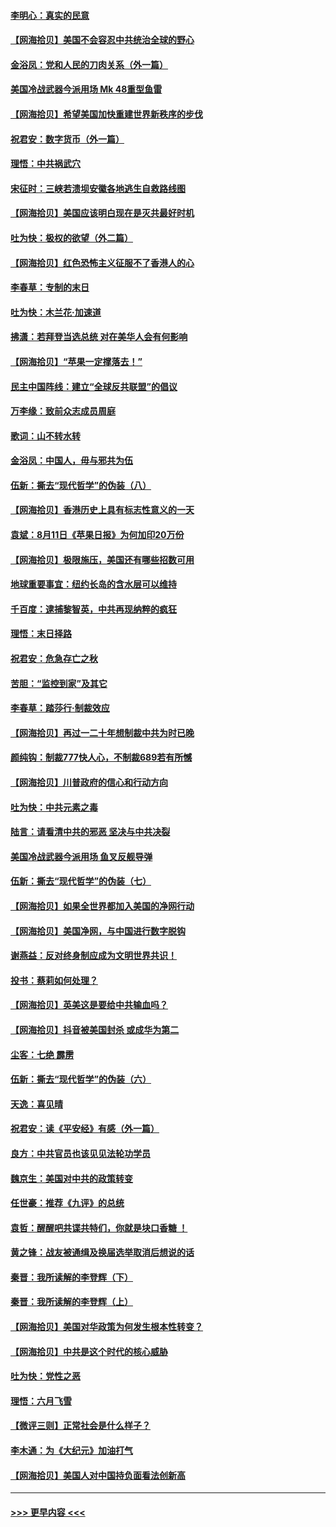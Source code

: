 #### [李明心：真实的民意](../pages/nsc993/n12336089.md?t=08171451) 
#### [【网海拾贝】美国不会容忍中共统治全球的野心](../pages/nsc993/n12336063.md?t=08171451) 
#### [金浴凤：党和人民的刀肉关系（外一篇）](../pages/nsc993/n12335834.md?t=08171451) 
#### [美国冷战武器今派用场 Mk 48重型鱼雷](../pages/nsc993/n12335354.md?t=08171451) 
#### [【网海拾贝】希望美国加快重建世界新秩序的步伐](../pages/nsc993/n12334224.md?t=08171451) 
#### [祝君安：数字货币（外一篇）](../pages/nsc993/n12334186.md?t=08171451) 
#### [理悟：中共祸武穴](../pages/nsc993/n12333962.md?t=08171451) 
#### [宋征时：三峡若溃坝安徽各地逃生自救路线图](../pages/nsc993/n12332450.md?t=08171451) 
#### [【网海拾贝】美国应该明白现在是灭共最好时机](../pages/nsc993/n12332313.md?t=08171451) 
#### [吐为快：极权的欲望（外二篇）](../pages/nsc993/n12332089.md?t=08171451) 
#### [【网海拾贝】红色恐怖主义征服不了香港人的心](../pages/nsc993/n12329296.md?t=08171451) 
#### [李春草：专制的末日](../pages/nsc993/n12329079.md?t=08171451) 
#### [吐为快：木兰花‧加速道](../pages/nsc993/n12327366.md?t=08171451) 
#### [拂潇：若拜登当选总统 对在美华人会有何影响](../pages/nsc993/n12295996.md?t=08171451) 
#### [【网海拾贝】“苹果一定撑落去！”](../pages/nsc993/n12326784.md?t=08171451) 
#### [民主中国阵线：建立“全球反共联盟”的倡议](../pages/nsc993/n12324177.md?t=08171451) 
#### [万李缘：致前众志成员周庭](../pages/nsc993/n12324635.md?t=08171451) 
#### [歌词：山不转水转](../pages/nsc993/n12324599.md?t=08171451) 
#### [金浴凤：中国人，毋与邪共为伍](../pages/nsc993/n12324257.md?t=08171451) 
#### [伍新：撕去“现代哲学”的伪装（八）](../pages/nsc993/n12324188.md?t=08171451) 
#### [【网海拾贝】香港历史上具有标志性意义的一天](../pages/nsc993/n12324021.md?t=08171451) 
#### [袁斌：8月11日《苹果日报》为何加印20万份](../pages/nsc993/n12323955.md?t=08171451) 
#### [【网海拾贝】极限施压，美国还有哪些招数可用](../pages/nsc993/n12322512.md?t=08171451) 
#### [地球重要事宜：纽约长岛的含水层可以维持](../pages/nsc993/n12321844.md?t=08171451) 
#### [千百度：逮捕黎智英，中共再现纳粹的疯狂](../pages/nsc993/n12321777.md?t=08171451) 
#### [理悟：末日择路](../pages/nsc993/n12320812.md?t=08171451) 
#### [祝君安：危急存亡之秋](../pages/nsc993/n12320795.md?t=08171451) 
#### [苦胆：“监控到家”及其它](../pages/nsc993/n12320751.md?t=08171451) 
#### [李春草：踏莎行·制裁效应](../pages/nsc993/n12318290.md?t=08171451) 
#### [【网海拾贝】再过一二十年想制裁中共为时已晚](../pages/nsc993/n12318195.md?t=08171451) 
#### [颜纯钩：制裁777快人心，不制裁689若有所憾](../pages/nsc993/n12316912.md?t=08171451) 
#### [【网海拾贝】川普政府的信心和行动方向](../pages/nsc993/n12316673.md?t=08171451) 
#### [吐为快：中共元素之毒](../pages/nsc993/n12316547.md?t=08171451) 
#### [陆言：请看清中共的邪恶 坚决与中共决裂](../pages/nsc993/n12315784.md?t=08171451) 
#### [美国冷战武器今派用场 鱼叉反舰导弹](../pages/nsc993/n12316258.md?t=08171451) 
#### [伍新：撕去“现代哲学”的伪装（七）](../pages/nsc993/n12315846.md?t=08171451) 
#### [【网海拾贝】如果全世界都加入美国的净网行动](../pages/nsc993/n12315588.md?t=08171451) 
#### [【网海拾贝】美国净网，与中国进行数字脱钩](../pages/nsc993/n12312813.md?t=08171451) 
#### [谢燕益：反对终身制应成为文明世界共识！](../pages/nsc993/n12310465.md?t=08171451) 
#### [投书：蔡莉如何处理？](../pages/nsc993/n12310224.md?t=08171451) 
#### [【网海拾贝】英美这是要给中共输血吗？](../pages/nsc993/n12307646.md?t=08171451) 
#### [【网海拾贝】抖音被美国封杀 或成华为第二](../pages/nsc993/n12305277.md?t=08171451) 
#### [尘客：七绝 霹雳](../pages/nsc993/n12304053.md?t=08171451) 
#### [伍新：撕去“现代哲学”的伪装（六）](../pages/nsc993/n12303243.md?t=08171451) 
#### [天逸：喜见晴](../pages/nsc993/n12303226.md?t=08171451) 
#### [祝君安：读《平安经》有感（外一篇）](../pages/nsc993/n12303170.md?t=08171451) 
#### [良方：中共官员也该见见法轮功学员](../pages/nsc993/n12302985.md?t=08171451) 
#### [魏京生：美国对中共的政策转变](../pages/nsc993/n12302929.md?t=08171451) 
#### [任世豪：推荐《九评》的总统](../pages/nsc993/n12302838.md?t=08171451) 
#### [袁哲：醒醒吧共谍共特们，你就是块口香糖 ！](../pages/nsc993/n12302678.md?t=08171451) 
#### [黄之锋：战友被通缉及换届选举取消后想说的话](../pages/nsc993/n12302681.md?t=08171451) 
#### [秦晋：我所读解的李登辉（下）](../pages/nsc993/n12302171.md?t=08171451) 
#### [秦晋：我所读解的李登辉（上）](../pages/nsc993/n12301979.md?t=08171451) 
#### [【网海拾贝】美国对华政策为何发生根本性转变？](../pages/nsc993/n12302091.md?t=08171451) 
#### [【网海拾贝】中共是这个时代的核心威胁](../pages/nsc993/n12300541.md?t=08171451) 
#### [吐为快：党性之恶](../pages/nsc993/n12300263.md?t=08171451) 
#### [理悟：六月飞雪](../pages/nsc993/n12300243.md?t=08171451) 
#### [【微评三则】正常社会是什么样子？](../pages/nsc993/n12300228.md?t=08171451) 
#### [李木通：为《大纪元》加油打气](../pages/nsc993/n12280363.md?t=08171451) 
#### [【网海拾贝】美国人对中国持负面看法创新高](../pages/nsc993/n12298720.md?t=08171451) 

----
#### [ >>> 更早内容 <<< ](../indexes/nsc993-earlier.md)
